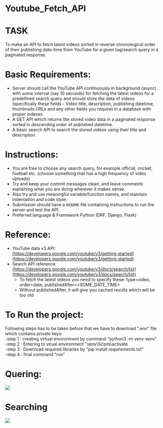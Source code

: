 # Youtube_Fetch_API
# TASK
To make an API to fetch latest videos sorted in reverse chronological order of their publishing date-time from YouTube for a given tag/search query in a paginated response.
# Basic Requirements:
- Server should call the YouTube API continuously in background (async) with some interval (say 10 seconds) for fetching the latest videos for a predefined search query and should store the data of videos (specifically these fields - Video title, description, publishing datetime, thumbnails URLs and any other fields you require) in a database with proper indexes.
- A GET API which returns the stored video data in a paginated response sorted in descending order of published datetime.
- A basic search API to search the stored videos using their title and description.
# Instructions:
- You are free to choose any search query, for example official, cricket, football etc. (choose something that has a high frequency of video uploads)
- Try and keep your commit messages clean, and leave comments explaining what you are doing wherever it makes sense.
- Also try and use meaningful variable/function names, and maintain indentation and code style.
- Submission should have a `README` file containing instructions to run the server and test the API.
- Preferred language & Framework
    Python (DRF, Django, Flask)
# Reference:
- YouTube data v3 API: [https://developers.google.com/youtube/v3/getting-started](https://developers.google.com/youtube/v3/getting-started)
- Search API reference: [https://developers.google.com/youtube/v3/docs/search/list](https://developers.google.com/youtube/v3/docs/search/list)
    - To fetch the latest videos you need to specify these: type=video, order=date, publishedAfter=<SOME_DATE_TIME>
    - Without publishedAfter, it will give you cached results which will be too old


# To Run the project:
 Following steps has to be taken before that we have to download ".env" file which contains private keys:<br>
-step 1 : creating virtual environment by command "python3 -m venv venv"<br>
-step 2 : Entering to virual environment  "venv\Scipts\activate<br>
-step 3 : Download required libraries by "pip install requirements.txt"<br>
-step 4 : final command "run"
# Quering:
<a href="url"><img src="https://github.com/MonuKumar1/Youtube_Database_Fetch/blob/master/images/query1.png" ></a>
# Searching
<a href="url"><img src="https://github.com/MonuKumar1/Youtube_Database_Fetch/blob/master/images/search.png" ></a>

 

   

   
   
